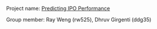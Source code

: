 Project name: [Predicting IPO Performance](https://github.com/rayrayweng/ORIE-4741-Project)

Group member: Ray Weng (rw525), Dhruv Girgenti (ddg35)
